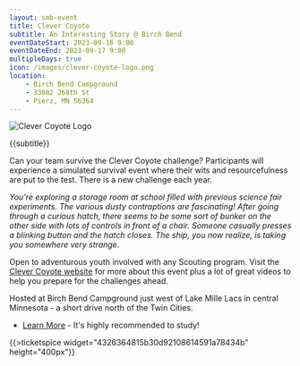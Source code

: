 ```yaml
---
layout: smb-event
title: Clever Coyote
subtitle: An Interesting Story @ Birch Bend
eventDateStart: 2023-09-16 9:00
eventDateEnd: 2023-09-17 9:00
multipleDays: true
icon: /images/clever-coyote-logo.png
location:
    - Birch Bend Campground
    - 33082 268th St
    - Pierz, MN 56364
---
```


<div class="W(35%)--_s W(70%)--s M(a)">
<img src="{{@root.rootPath}}images/clever-coyote-logo.png" alt="Clever Coyote Logo" class="W(100%)" />
</div>

<div class="D(f) Jc(c) Fz(2em) Fw(b)">

{{subtitle}}

</div>

Can your team survive the Clever Coyote challenge? Participants will experience a simulated survival event where their wits and resourcefulness are put to the test. There is a new challenge each year.

*You're exploring a storage room at school filled with previous science fair experiments. The various dusty contraptions are fascinating! After going through a curious hatch, there seems to be some sort of bunker on the other side with lots of controls in front of a chair. Someone casually presses a blinking button and the hatch closes. The ship, you now realize, is taking you somewhere very strange.*

Open to adventurous youth involved with any Scouting program. Visit the [Clever Coyote website](https://clever-coyote.8b.io/) for more about this event plus a lot of great videos to help you prepare for the challenges ahead.

<div class="Mx(a) W(80%) Bdw(1px) M(1em) P(1em)">

Hosted at Birch Bend Campground just west of Lake Mille Lacs in central Minnesota - a short drive north of the Twin Cities.

</div>

* [Learn More](https://clever-coyote.8b.io/) - It's highly recommended to study!

{{>ticketspice widget="4326364815b30d92108614591a78434b" height="400px"}}
